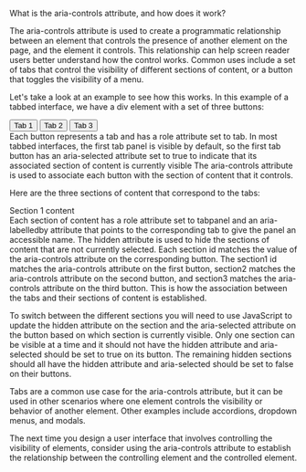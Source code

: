 <!-- @format -->

What is the aria-controls attribute, and how does it work?

The aria-controls attribute is used to create a programmatic relationship between an element that controls the presence of another element on the page, and the element it controls. This relationship can help screen reader users better understand how the control works. Common uses include a set of tabs that control the visibility of different sections of content, or a button that toggles the visibility of a menu.

Let's take a look at an example to see how this works. In this example of a tabbed interface, we have a div element with a set of three buttons:

<div role="tablist">
  <button role="tab" id="tab1" aria-controls="section1" aria-selected="true">
    Tab 1
  </button>
  <button role="tab" id="tab2" aria-controls="section2" aria-selected="false">
    Tab 2
  </button>
  <button role="tab" id="tab3" aria-controls="section3" aria-selected="false">
    Tab 3
  </button>
</div>
Each button represents a tab and has a role attribute set to tab. In most tabbed interfaces, the first tab panel is visible by default, so the first tab button has an aria-selected attribute set to true to indicate that its associated section of content is currently visible The aria-controls attribute is used to associate each button with the section of content that it controls.

Here are the three sections of content that correspond to the tabs:

<div id="section1" role="tabpanel" aria-labelledby="tab1">
  Section 1 content
</div>

<div id="section2" role="tabpanel" aria-labelledby="tab2" hidden>
  Section 2 content
</div>

<div id="section3" role="tabpanel" aria-labelledby="tab3" hidden>
  Section 3 content
</div>
Each section of content has a role attribute set to tabpanel and an aria-labelledby attribute that points to the corresponding tab to give the panel an accessible name. The hidden attribute is used to hide the sections of content that are not currently selected. Each section id matches the value of the aria-controls attribute on the corresponding button. The section1 id matches the aria-controls attribute on the first button, section2 matches the aria-controls attribute on the second button, and section3 matches the aria-controls attribute on the third button. This is how the association between the tabs and their sections of content is established.

To switch between the different sections you will need to use JavaScript to update the hidden attribute on the section and the aria-selected attribute on the button based on which section is currently visible. Only one section can be visible at a time and it should not have the hidden attribute and aria-selected should be set to true on its button. The remaining hidden sections should all have the hidden attribute and aria-selected should be set to false on their buttons.

Tabs are a common use case for the aria-controls attribute, but it can be used in other scenarios where one element controls the visibility or behavior of another element. Other examples include accordions, dropdown menus, and modals.

The next time you design a user interface that involves controlling the visibility of elements, consider using the aria-controls attribute to establish the relationship between the controlling element and the controlled element.
